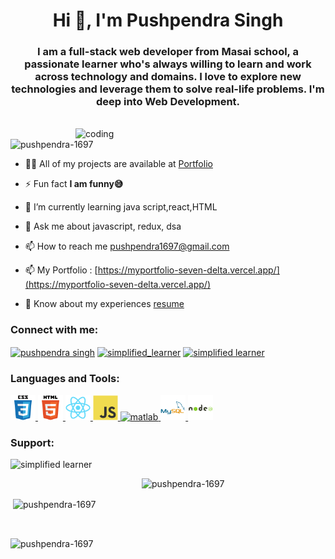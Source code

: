 <h1 align="center">Hi 👋, I'm Pushpendra Singh</h1>
<h3 align="center">I am a full-stack web developer from Masai school, a passionate learner who's always willing to learn and work across technology and domains. I love to explore new technologies and leverage them to solve real-life problems. I'm deep into Web Development.</h3>
<br />
<img align="right" alt="coding" width="400" src="https://user-images.githubusercontent.com/55389276/140866485-8fb1c876-9a8f-4d6a-98dc-08c4981eaf70.gif">

<p align="left"> <img src="https://komarev.com/ghpvc/?username=pushpendra-1697&label=Profile%20views&color=0e75b6&style=flat" alt="pushpendra-1697" /> </p>

<!-- <p align="left"> <a href="https://github.com/ryo-ma/github-profile-trophy"><img src="https://github-profile-trophy.vercel.app/?username=pushpendra-1697" alt="pushpendra-1697" /></a> </p> -->

- 👨‍💻 All of my projects are available at [Portfolio](https://myportfolio-seven-delta.vercel.app/)

- ⚡ Fun fact **I am funny😅**
- 🌱 I’m currently learning java script,react,HTML
- 💬 Ask me about javascript, redux, dsa
- 📫 How to reach me pushpendra1697@gmail.com
- 📫 My Portfolio : [https://myportfolio-seven-delta.vercel.app/](https://myportfolio-seven-delta.vercel.app/) 
- 📄 Know about my experiences [resume](https://drive.google.com/file/d/10eGZL5yUSMIlgFI00U5NUzfsbyVviDlm/view?usp=sharing)

<h3 align="left">Connect with me:</h3>
<p align="left">
<a href="https://www.linkedin.com/in/pushpendra-singh-48912a23a/" target="blank"><img align="center" src="https://raw.githubusercontent.com/rahuldkjain/github-profile-readme-generator/master/src/images/icons/Social/linked-in-alt.svg" alt="pushpendra singh" height="30" width="40" /></a>
<a href="https://github.com/Pushpendra-1697" target="blank"><img align="center" src="https://raw.githubusercontent.com/rahuldkjain/github-profile-readme-generator/master/src/images/icons/Social/github.svg" alt="simplified_learner" height="30" width="40" /></a>
<a href="https://www.youtube.com/channel/UCvrn4hSErL0Xyd2YXvF-4Wg" target="blank"><img align="center" src="https://raw.githubusercontent.com/rahuldkjain/github-profile-readme-generator/master/src/images/icons/Social/youtube.svg" alt="simplified learner" height="30" width="40" /></a>
</p>
<h3 align="left">Languages and Tools:</h3>
<p align="left"> <a href="https://www.w3schools.com/css/" target="_blank" rel="noreferrer"> <img src="https://raw.githubusercontent.com/devicons/devicon/master/icons/css3/css3-original-wordmark.svg" alt="css3" width="40" height="40"/> </a> <a href="https://www.w3.org/html/" target="_blank" rel="noreferrer"> <img src="https://raw.githubusercontent.com/devicons/devicon/master/icons/html5/html5-original-wordmark.svg" alt="html5" width="40" height="40"/> </a> <a href="https://www.react.com" target="_blank" rel="noreferrer"> <img src="https://raw.githubusercontent.com/devicons/devicon/master/icons/react/react-original.svg" alt="java" width="40" height="40"/> </a> <a href="https://developer.mozilla.org/en-US/docs/Web/JavaScript" target="_blank" rel="noreferrer"> <img src="https://raw.githubusercontent.com/devicons/devicon/master/icons/javascript/javascript-original.svg" alt="javascript" width="40" height="40"/> </a> <a href="https://www.mathworks.com/" target="_blank" rel="noreferrer"> <img src="https://upload.wikimedia.org/wikipedia/commons/2/21/Matlab_Logo.png" alt="matlab" width="40" height="40"/> </a> <a href="https://www.mysql.com/" target="_blank" rel="noreferrer"> <img src="https://raw.githubusercontent.com/devicons/devicon/master/icons/mysql/mysql-original-wordmark.svg" alt="mysql" width="40" height="40"/> </a> <a href="https://nodejs.org" target="_blank" rel="noreferrer"> <img src="https://raw.githubusercontent.com/devicons/devicon/master/icons/nodejs/nodejs-original-wordmark.svg" alt="nodejs" width="40" height="40"/> </a> </p>
<h3 align="left">Support:</h3>
<p><a href="https://www.buymeacoffee.com/simplified"> <img align="left" src="https://cdn.buymeacoffee.com/buttons/v2/default-yellow.png" height="50" width="210" alt="simplified learner" /></a></p>
<br />

<p align="left"><img align="left" src="https://github-readme-stats.vercel.app/api/top-langs?username=pushpendra-1697&show_icons=true&locale=en&layout=compact" alt="pushpendra-1697" /></p>
<br />
<p>&nbsp;<img align="center" src="https://github-readme-stats.vercel.app/api?username=pushpendra-1697&show_icons=true&locale=en" alt="pushpendra-1697" /></p>
<br />
<p><img align="center" src="https://github-readme-streak-stats.herokuapp.com/?user=pushpendra-1697&" alt="pushpendra-1697" /></p>
